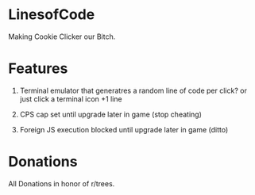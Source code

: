 LinesofCode
===========

Making Cookie Clicker our Bitch.

Features
========
1. Terminal emulator that generatres a random line of code per click? or just click a terminal icon
+1 line

2. CPS cap set until upgrade later in game (stop cheating)

3. Foreign JS execution blocked until upgrade later in game (ditto)



Donations
=========

All Donations in honor of r/trees.
